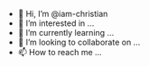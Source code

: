- 👋 Hi, I’m @iam-christian
- 👀 I’m interested in ...
- 🌱 I’m currently learning ...
- 💞️ I’m looking to collaborate on ...
- 📫 How to reach me ...

<!---
iam-christian/iam-christian is a ✨ special ✨ repository because its `README.md` (this file) appears on your GitHub profile.
You can click the Preview link to take a look at your changes.
--->
